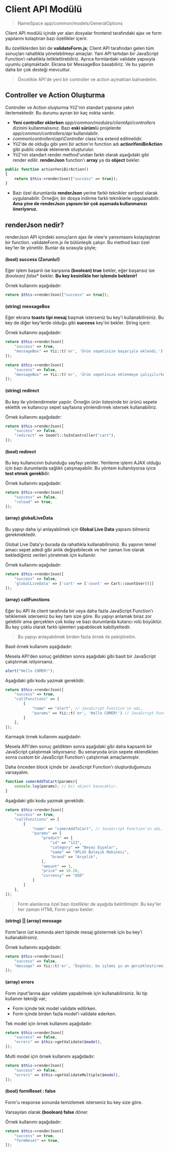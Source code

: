 # Client API Modülü

> NameSpace app/common/models/GeneralOptions

Client API modülü içinde yer alan dosyalar frontend tarafındaki 
ajax ve form yapılarını kolaştıran bazı özellikler içerir.

Bu özelliklerden biri de **validateForm.js**; Client API tarafından gelen tüm sonuçları rahatlıkla yönetebilmeyi amaçlar. Yani API tartıdan bir JavaScript Function’ı rahatlıkla tetiklettirebiliriz. Ayrıca formlardaki validate yapısıyla uyumlu çalışmaktadır. Ekrana bir MessageBox basabiliriz. Ve bu yapının daha bir çok desteği mevcuttur.


> Öncelikle API'de yeni bir controller ve action açmaktan bahsedelim.
## Controller ve Action Oluşturma
Controller ve Action oluşturma Yii2'nin standart yapısına yakın ilerlemektedir.
Bu durumu ayıran bir kaç nokta vardır.
- **Yeni controller eklerken** *app/common/modules/clientApi/controllers* dizinini kullanmalısınız.
Bazı **eski sürüm**lü projelerde *app/common/controllers/api* kullanılabilir. 
- *common\controllers\api\Controller* class'ına extend edilmelidir.
- Yii2'de de olduğu gibi yeni bir action'ın function adı **actionYeniBirAction** gibi public olarak eklenerek oluşturulur.
- Yii2'nin standart render method'undan farklı olarak aşaığıdaki gibi render edilir.
**renderJson** function'ı **array** ya da **object** bekler. 
```php
public function actionYeniBirAction()
{
    return $this->renderJson(["success" => true]);
}
```
- Bazı özel durumlarda **renderJson** yerine farklı teknikler serbest olarak
uygulanabilir. Örneğin; bir dosya indirme farklı tekniklerle uygulanabilir.
**Ama yine de renderJson yapısını bir çok aşamada kullanmanızı öneriyoruz.**


## renderJson nedir?
renderJson API içindeki sonuçların ajax ile view'e yansımasını kolaylaştıran bir function.
validateForm.js ile bütünleşik çalışır. Bu method bazı özel key'ler ile yönetilir.
Bunlar da sırasıyla şöyle;

#### (bool) success (Zorunlu!)
Eğer işlem başarılı ise karşısına **(boolean) true** bekler, eğer başarısız ise *(boolean) false** bekler. **Bu key kesinlikle her işlemde beklenir!** 

Örnek kullanımı aşağıdadır:
```php
return $this->renderJson(["success" => true]);
```

#### (string) messageBox
Eğer ekrana **toasts tipi mesaj** başmak isterseniz bu key'i kullanabilirsiniz. Bu key de diğer key'lerde olduğu gibi **success** key'ini bekler.
String içerir. 

Örnek kullanımı aşağıdadır:
```php
return $this->renderJson([
    "success" => true,
    "messageBox" => Yii::t('er', 'Ürün sepetinize başarıyla eklendi.'),
]);
```
```php
return $this->renderJson([
    "success" => false,
    "messageBox" => Yii::t('er', 'Ürün sepetinize eklenmeye çalışılırken bir hata aldık!'),
]);
```

#### (string) redirect
Bu key ile yönlendirmeler yapılır. Örneğin ürün listesinde bir ürünü 
sepete eklettik ve kullanıcıyı sepet sayfasına yönlendirmek istersek 
kullanabiliriz.

Örnek kullanımı aşağıdadır:
```php
return $this->renderJson([
    "success" => false,
    "redirect" => SeoUrl::toInController("cart"),
]);
```

#### (bool) redirect
Bu key kullanıcının bulunduğu sayfayı yeniler. Yenileme işlemi AJAX olduğu için bazı durumlarda 
sağlıklı çalışmayabilir. Bu yöntem kullanılıyorsa iyice **test etmek gerekli**dir.

Örnek kullanımı aşağıdadır:
```php
return $this->renderJson([
    "success" => false,
    "reload" => true,
]);
```

#### (array) globalLiveData
Bu yapıyı daha iyi anlayabilmek için **Global Live Data** yapısını bilmeniz gerekmektedir.

Global Live Data'yı burada da rahatlıkla kullanabilirsiniz. Bu yapının temel amacı sepet adedi gibi anlık değişebilecek 
ve her zaman live olarak beklediğimiz verileri yönetmek için kullanılır.

Örnek kullanımı aşağıdadır:
```php
return $this->renderJson([
    "success" => false,
    'globalLiveData' => ['cart' => ['count' => Cart::countUser()]]
]);
```

#### (array) callFunctions
Eğer bu API ile client tarafında bir veya daha fazla JavaScript Function'ı tetiklemek
isterseniz bu key tam size göre. Bu yapıyı anlamak biraz zor gelebilir ama gerçekten çok
kolay ve bazı durumlarda kutarıcı rolü büyüktür. Bu key çoklu olarak farklı işlemleri yapabilecek
kabiliyettedir.

> Bu yapıyı anlayabilmek birden fazla örnek ile pekiştirelim.

Basit örnek kullanımı aşağıdadır:

Mesela API'den sonuç geldikten sonra aşağıdaki gibi basit bir JavaScript çalıştırmak istiyorsanız.
```javascript
alert("Hello COMER!");
```
Aşağıdaki gibi kodu yazmak gereklidir.
```php
return $this->renderJson([
    "success" => true,
    "callFunctions" => [
        [
            "name" => "alert", // JavaScript Function'ın adı,
            "params" => Yii::t('er', 'Hello COMER!') // JavaScript Function'ın alacağı ilk parametre; array ya da string olabilir,
        ]   
    ],
]);
```

Karmaşık örnek kullanımı aşağıdadır:

Mesela API'den sonuç geldikten sonra aşağıdaki gibi daha kapsamlı bir JavaScript çalıştırmak istiyorsanız.
Bu senaryoda ürün sepete eklendikten sonra custom bir JavaScript Function'ı çalıştırmak amaçlanmıştır.

Daha önceden block içinde bir JavaScript Function'ı oluşturduğumuzu varsayalım.
```javascript
function comerAddToCart(params){
    console.log(params); // bir object basacaktır.
}
```
Aşağıdaki gibi kodu yazmak gereklidir.
```php
return $this->renderJson([
    "success" => true,
    "callFunctions" => [
        [
            "name" => "comerAddToCart", // JavaScript Function'ın adı,
            "params" => [
                "product" => [
                    "id" => "123",
                    "category" => "Beyaz Eşyalar",
                    "name" => "XPLUS Bulaşık Makinesi",
                    "brand" => "Arçelik",
                ],
                "amount" => 1,
                "price" => 10.20,
                "currency" => "USD"
            ]
        ]   
    ],
]);
```


> Form alanlarına özel bazı özellikler de aşağıda belirtilmiştir. Bu key'ler her zaman HTML Form yapısı bekler.

#### (string) || (array) message
Form'ların üst kısmında alert tipinde mesaj göstermek için bu key'i kullanabilirsiniz.

Örnek kullanımı aşağıdadır:
```php
return $this->renderJson([
    "success" => false,
    "message" => Yii::t('er', 'Üzgünüz, bu işlemi şu an gerçekleştiremiyoruz. Lütfen daha sonra tekrar deneyin.'),
]);
```

#### (array) errors
Form input'larına ajax validate yapabilmek için kullanabilirsiniz. 
İki tip kullanım tekniği var;
- Form içinde tek model validate edilirken.
- Form içinde birden fazla model'i validate ederken.
 
Tek model için örnek kullanımı aşağıdadır:
```php
return $this->renderJson([
    "success" => false,
    "errors" => $this->getValidate($model),
]);
```

Multi model için örnek kullanımı aşağıdadır:
```php
return $this->renderJson([
    "success" => false,
    "errors" => $this->getValidateMultiple($model),
]);
```

#### (bool) formReset : false
Form'u response sonunda temizlemek isterseniz bu key size göre. 

Varsayılan olarak **(boolean) false** döner.
 
Örnek kullanımı aşağıdadır:
```php
return $this->renderJson([
    "success" => true,
    "formReset" => true,
]);
```



